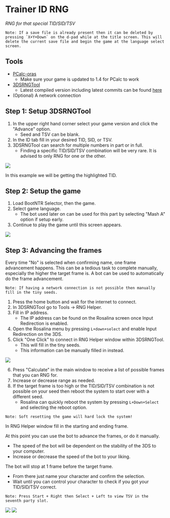 # Trainer ID RNG

_RNG for that special TID/SID/TSV_

```
Note: If a save file is already present then it can be deleted by pressing `X+Y+Down` on the d-pad while at the title screen. This will delete the current save file and begin the game at the language select screen.
```

## Tools

- [PCalc-oras](https://pokemonrng.com/downloads/pcalc/pcalc-oras.zip)
  - Make sure your game is updated to 1.4 for PCalc to work
- [3DSRNGTool](https://github.com/wwwwwwzx/3DSRNGTool/releases)
  - Latest compiled version including latest commits can be found [here](https://ci.appveyor.com/project/wwwwwwzx/3dsrngtool/build/artifacts)
- (Optional) A network connection

## Step 1: Setup 3DSRNGTool

1. In the upper right hand corner select your game version and click the "Advance" option.
   - Seed and TSV can be blank.
2. In the ID tab fill in your desired TID, SID, or TSV.
3. 3DSRNGTool can search for multiple numbers in part or in full.
   - Finding a specific TID/SID/TSV combination will be very rare. It is advised to only RNG for one or the other.

![](https://github.com/zaksabeast/PokemonRNGGuides/raw/master/images/tid-rng-guide-md-0.png)

In this example we will be getting the highlighted TID.

## Step 2: Setup the game

1. Load BootNTR Selector, then the game.
2. Select game language.
   - The bot used later on can be used for this part by selecting "Mash A" option if setup early.
3. Continue to play the game until this screen appears.

![](https://github.com/zaksabeast/PokemonRNGGuides/raw/master/images/tid-rng-guide-md-1.png)

## Step 3: Advancing the frames

Every time "No" is selected when confirming name, one frame advancement happens. This can be a tedious task to complete manually, especially the higher the target frame is. A bot can be used to automatically do the frame advancement.

```
Note: If having a network connection is not possible then manually fill in the tiny seeds.
```

1. Press the home button and wait for the internet to connect.
2. In 3DSRNGTool go to Tools -> RNG Helper.
3. Fill in IP address.
   - The IP address can be found on the Rosalina screen once Input Redirection is enabled.
4. Open the Rosalina menu by pressing `L+down+select` and enable Input Redirection on the 3DS.
5. Click "One Click" to connect in RNG Helper window within 3DSRNGTool.
   - This will fill in the tiny seeds.
   - This information can be manually filled in instead.

![](https://github.com/zaksabeast/PokemonRNGGuides/raw/master/images/tid-rng-guide-md-2.png)

6. Press "Calculate" in the main window to receive a list of possible frames that you can RNG for.
7. Increase or decrease range as needed.
8. If the target frame is too high or the TID/SID/TSV combination is not possible on your seed then reboot the system to start over with a different seed.
   - Rosalina can quickly reboot the system by pressing `L+Down+Select` and selecting the reboot option.

```
Note: Soft resetting the game will hard lock the system!
```

In RNG Helper window fill in the starting and ending frame.

At this point you can use the bot to advance the frames, or do it manually.

- The speed of the bot will be dependent on the stability of the 3DS to your computer.
- Increase or decrease the speed of the bot to your liking.

The bot will stop at 1 frame before the target frame.

- From there just name your character and confirm the selection.
- Wait until you can control your character to check if you got your TID/SID/TSV correct.

```
Note: Press Start + Right then Select + Left to view TSV in the seventh party slot.
```

![](https://github.com/zaksabeast/PokemonRNGGuides/raw/master/images/tid-rng-guide-md-3.png)
![](https://github.com/zaksabeast/PokemonRNGGuides/raw/master/images/tid-rng-guide-md-4.png)
